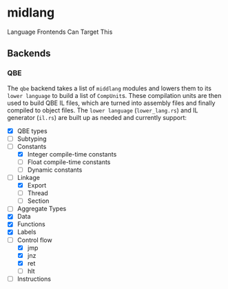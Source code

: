 # midlang
Language Frontends Can Target This


## Backends

### QBE

The `qbe` backend takes a list of `middlang` modules and lowers them to its `lower language` to build a list of `CompUnit`s. These compilation units are then used to build QBE IL files, which are turned into assembly files and finally compiled to object files. The `lower language` (`lower_lang.rs`) and IL generator (`il.rs`) are built up as needed and currently support:

- [x] QBE types
- [ ] Subtyping
- [ ] Constants
   - [X] Integer compile-time constants
   - [ ] Float compile-time constants
   - [ ] Dynamic constants
- [ ] Linkage
   - [x] Export
   - [ ] Thread
   - [ ] Section
- [ ] Aggregate Types
- [x] Data
- [x] Functions
- [x] Labels
- [ ] Control flow
   - [x] jmp
   - [x] jnz
   - [x] ret
   - [ ] hlt
- [ ] Instructions 
